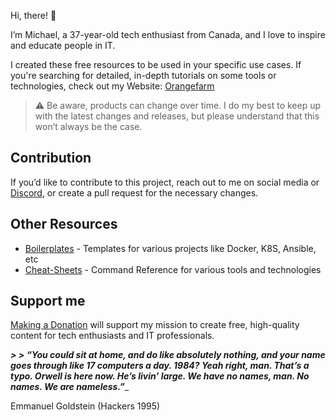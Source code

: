 Hi, there! 👋

I’m Michael, a 37-year-old tech enthusiast from Canada, and I love to inspire and educate people in IT.

I created these free resources to be used in your specific use cases. If you're searching for detailed, in-depth tutorials on some tools or technologies, check out my Website: [Orangefarm](https://discord.gg/nUFabsxxrW)

> ⚠️ Be aware, products can change over time. I do my best to keep up with the latest changes and releases, but please understand that this won’t always be the case.

## Contribution

If you’d like to contribute to this project, reach out to me on social media or [Discord](https://discord.com/invite/HJuEdZsWYE), or create a pull request for the necessary changes.

## Other Resources
- [Boilerplates](https://github.com/dockercompose-man/boilerplates) - Templates for various projects like Docker, K8S, Ansible, etc
- [Cheat-Sheets](https://github.com/dockercompose-man/essentialeducation) - Command Reference for various tools and technologies



## Support me

[Making a Donation](https://home.orangefarm.ca/donate/) will support my mission to create free, high-quality content for tech enthusiasts and IT professionals.

_**> > “You could sit at home, and do like absolutely nothing, and your name goes through like 17 computers a day. 1984? Yeah right, man. That’s a typo. Orwell is here now. He’s livin’ large. We have no names, man. No names. We are nameless.”**__
> > 
Emmanuel Goldstein (Hackers 1995)
